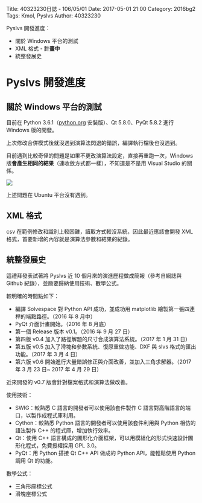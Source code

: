 Title: 40323230日誌 - 106/05/01
Date: 2017-05-01 21:00
Category: 2016bg2
Tags: Kmol, Pyslvs
Author: 40323230

Pyslvs 開發進度：

* 關於 Windows 平台的測試
* XML 格式 - **計畫中**
* 統整發展史

<!-- PELICAN_END_SUMMARY -->

Pyslvs 開發進度
===

關於 Windows 平台的測試
---

目前在 Python 3.6.1（[python.org](https://www.python.org/downloads/) 安裝版）、Qt 5.8.0、PyQt 5.8.2 進行 Windows 版的開發。

上次修改合併模式後就沒遇到演算法閃退的錯誤，編譯執行檔後也沒遇到。

目前遇到比較奇怪的問題是如果不更改演算法設定，直接再重跑一次，Windows 版**會產生相同的結果**（連收斂方式都一樣），不知道是不是用 Visual Studio 的關係。

![](https://raw.githubusercontent.com/coursemdetw/project_site_files/gh-pages/files/2016spring/g2/Python_solvespace/0501_01.png)

上述問題在 Ubuntu 平台沒有遇到。

XML 格式
---

csv 在範例修改和識別上較困難，讀取方式較沒系統，因此最近應該會開發 XML 格式，首要新增的內容就是演算法參數和結果的紀錄。

統整發展史
---

這禮拜發表試著將 Pyslvs 近 10 個月來的演進歷程做成簡報（參考自網誌與 Github 紀錄），並簡要歸納使用技術、數學公式。

較明確的時間點如下：

* 編譯 Solvespace 對 Python API 成功，並成功用 matplotlib 繪製第一張四連桿的端點路徑。（2016 年 8 月中）
* PyQt 介面計畫開始。（2016 年 8 月底）
* 第一個 Release 版本 v0.1。（2016 年 9 月 27 日）
* 第四版 v0.4 加入了路徑解題的尺寸合成演算法系統。（2017 年 1 月 31 日）
* 第五版 v0.5 加入了滑塊和參數系統、復原重做功能、DXF 與 slvs 格式的匯出功能。（2017 年 3 月 4 日）
* 第六版 v0.6 開始進行大量錯誤修正與介面改善，並加入三角求解器。（2017 年 3 月 23 日~ 2017 年 4 月 29 日）

近來開發的 v0.7 版會針對檔案格式和演算法做改善。

使用技術：

* SWIG：較熟悉 C 語言的開發者可以使用該套件製作 C 語言對高階語言的端口，以製作成程式庫利用。
* Cython：較熟悉 Python 語言的開發者可以使用該套件利用與 Python 相仿的語法製作 C++ 的程式庫，增加執行效率。
* Qt：使用 C++ 語言構成的圖形化介面框架，可以用模組化的形式快速設計圖形化程式，免費授權採用 GPL 3.0。
* PyQt：用 Python 搭接 Qt C++ API 做成的 Python API，能輕鬆使用 Python 調用 Qt 的功能。

數學公式：

* 三角形座標公式
* 滑塊座標公式